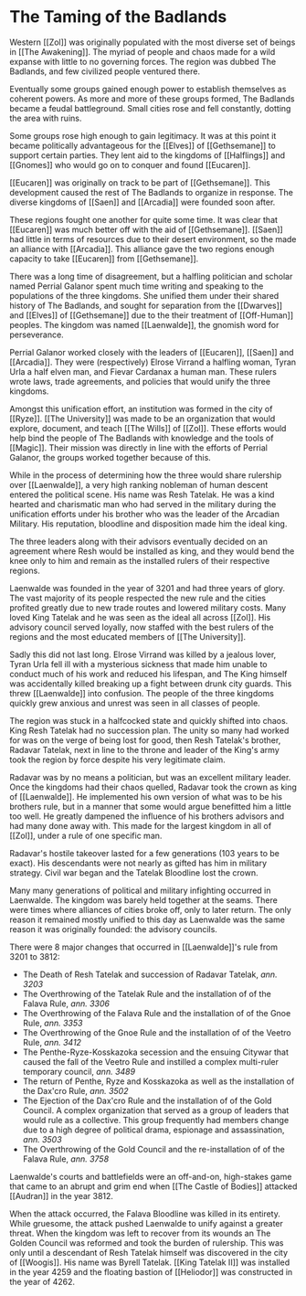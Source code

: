 # The Taming of the Badlands
Western [[Zol]] was originally populated with the most diverse set of beings in [[The Awakening]]. The myriad of people and chaos made for a wild expanse with little to no governing forces. The region was dubbed The Badlands, and few civilized people ventured there.

Eventually some groups gained enough power to establish themselves as coherent powers. As more and more of these groups formed, The Badlands became a feudal battleground. Small cities rose and fell constantly, dotting the area with ruins.

Some groups rose high enough to gain legitimacy. It was at this point it became politically advantageous for the [[Elves]] of [[Gethsemane]] to support certain parties. They lent aid to the kingdoms of [[Halflings]] and [[Gnomes]] who would go on to conquer and found [[Eucaren]].

[[Eucaren]] was originally on track to be part of [[Gethsemane]]. This development caused the rest of The Badlands to organize in response. The diverse kingdoms of [[Saen]] and [[Arcadia]] were founded soon after.

These regions fought one another for quite some time. It was clear that [[Eucaren]] was much better off with the aid of [[Gethsemane]]. [[Saen]] had little in terms of resources due to their desert environment, so the made an alliance with [[Arcadia]]. This alliance gave the two regions enough capacity to take [[Eucaren]] from [[Gethsemane]].

There was a long time of disagreement, but a halfling politician and scholar named Perrial Galanor spent much time writing and speaking to the populations of the three kingdoms. She unified them under their shared history of The Badlands, and sought for separation from the [[Dwarves]] and [[Elves]] of [[Gethsemane]] due to the their treatment of [[Off-Human]] peoples. The kingdom was named [[Laenwalde]], the gnomish word for perseverance.

Perrial Galanor worked closely with the leaders of [[Eucaren]], [[Saen]] and [[Arcadia]]. They were (respectively) Elrose Virrand a halfling woman, Tyran Urla a half elven man, and Fievar Cardanax a human man. These rulers wrote laws, trade agreements, and policies that would unify the three kingdoms.

Amongst this unification effort, an institution was formed in the city of [[Ryze]]. [[The University]] was made to be an organization that would explore, document, and teach [[The Wills]] of [[Zol]]. These efforts would help bind the people of The Badlands with knowledge and the tools of [[Magic]]. Their mission was directly in line with the efforts of Perrial Galanor, the groups worked together because of this.

While in the process of determining how the three would share rulership over [[Laenwalde]], a very high ranking nobleman of human descent entered the political scene. His name was Resh Tatelak. He was a kind hearted and charismatic man who had served in the military during the unification efforts under his brother who was the leader of the Arcadian Military. His reputation, bloodline and disposition made him the ideal king. 

The three leaders along with their advisors eventually decided on an agreement where Resh would be installed as king, and they would bend the knee only to him and remain as the installed rulers of their respective regions.

Laenwalde was founded in the year of 3201 and had three years of glory. The vast majority of its people respected the new rule and the cities profited greatly due to new trade routes and lowered military costs. Many loved King Tatelak and he was seen as the ideal all across [[Zol]]. His advisory council served loyally, now staffed with the best rulers of the regions and the most educated members of [[The University]].

Sadly this did not last long. Elrose Virrand was killed by a jealous lover, Tyran Urla fell ill with a mysterious sickness that made him unable to conduct much of his work and reduced his lifespan, and The King himself was accidentally killed breaking up a fight between drunk city guards. This threw [[Laenwalde]] into confusion. The people of the three kingdoms quickly grew anxious and unrest was seen in all classes of people.

The region was stuck in a halfcocked state and quickly shifted into chaos. King Resh Tatelak had no succession plan. The unity so many had worked for was on the verge of being lost for good, then Resh Tatelak's brother, Radavar Tatelak, next in line to the throne and leader of the King's army took the region by force despite his very legitimate claim.

Radavar was by no means a politician, but was an excellent military leader. Once the kingdoms had their chaos quelled, Radavar took the crown as king of [[Laenwalde]]. He implemented his own version of what was to be his brothers rule, but in a manner that some would argue benefitted him a little too well. He greatly dampened the influence of his brothers advisors and had many done away with. This made for the largest kingdom in all of [[Zol]], under a rule of one specific man.

Radavar's hostile takeover lasted for a few generations (103 years to be exact). His descendants were not nearly as gifted has him in military strategy. Civil war began and the Tatelak Bloodline lost the crown.

Many many generations of political and military infighting occurred in Laenwalde. The kingdom was barely held together at the seams. There were times where alliances of cities broke off, only to later return. The only reason it remained mostly unified to this day as Laenwalde was the same reason it was originally founded: the advisory councils.

There were 8 major changes that occurred in [[Laenwalde]]'s rule from 3201 to 3812:
- The Death of Resh Tatelak and succession of Radavar Tatelak, *ann. 3203*
- The Overthrowing of the Tatelak Rule and the installation of of the Falava Rule, *ann. 3306*
- The Overthrowing of the Falava Rule and the installation of of the Gnoe Rule, *ann. 3353*
- The Overthrowing of the Gnoe Rule and the installation of of the Veetro Rule, *ann. 3412*
- The Penthe-Ryze-Kosskazoka secession and the ensuing Citywar that caused the fall of the Veetro Rule and instilled a complex multi-ruler temporary council, *ann. 3489*
- The return of Penthe, Ryze and Kosskazoka as well as the installation of the Dax'cro Rule, *ann. 3502*
- The Ejection of the Dax'cro Rule and the installation of of the Gold Council. A complex organization that served as a group of leaders that would rule as a collective. This group frequently had members change due to a high degree of political drama, espionage and assassination, *ann. 3503*
- The Overthrowing of the Gold Council and the re-installation of of the Falava Rule, *ann. 3758*

Laenwalde's courts and battlefields were an off-and-on, high-stakes game that came to an abrupt and grim end when [[The Castle of Bodies]] attacked [[Audran]] in the year 3812.

When the attack occurred, the Falava Bloodline was killed in its entirety. While gruesome, the attack pushed Laenwalde to unify against a greater threat. When the kingdom was left to recover from its wounds an The Golden Council was reformed and took the burden of rulership. This was only until a descendant of Resh Tatelak himself was discovered in the city of [[Woogis]]. His name was Byrell Tatelak. [[King Tatelak II]] was installed in the year 4259 and the floating bastion of [[Heliodor]] was constructed in the year of 4262.

